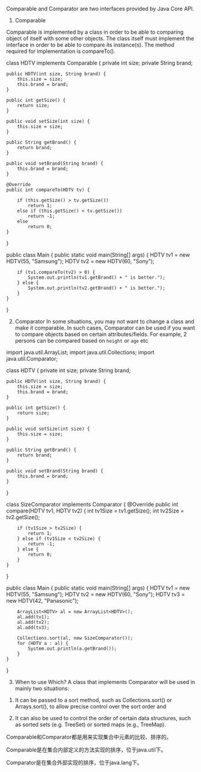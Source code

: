 Comparable and Comparator are two interfaces provided by Java Core API.

1. Comparable

Comparable is implemented by a class in order to be able to comparing object of itself with some other objects. The class itself must implement the interface in order to be able to compare its instance(s). The method required for implementation is compareTo(). 

class HDTV implements Comparable<HDTV> {
	private int size;
	private String brand;
 
	public HDTV(int size, String brand) {
		this.size = size;
		this.brand = brand;
	}
 
	public int getSize() {
		return size;
	}
 
	public void setSize(int size) {
		this.size = size;
	}
 
	public String getBrand() {
		return brand;
	}
 
	public void setBrand(String brand) {
		this.brand = brand;
	}
 
	@Override
	public int compareTo(HDTV tv) {
 
		if (this.getSize() > tv.getSize())
			return 1;
		else if (this.getSize() < tv.getSize())
			return -1;
		else
			return 0;
	}
}
 
public class Main {
	public static void main(String[] args) {
		HDTV tv1 = new HDTV(55, "Samsung");
		HDTV tv2 = new HDTV(60, "Sony");
 
		if (tv1.compareTo(tv2) > 0) {
			System.out.println(tv1.getBrand() + " is better.");
		} else {
			System.out.println(tv2.getBrand() + " is better.");
		}
	}
}

2. Comparator
In some situations, you may not want to change a class and make it comparable. In such cases, Comparator can be used if you want to compare objects based on certain attributes/fields. For example, 2 persons can be compared based on `height` or `age` etc


import java.util.ArrayList;
import java.util.Collections;
import java.util.Comparator;
 
class HDTV {
	private int size;
	private String brand;
 
	public HDTV(int size, String brand) {
		this.size = size;
		this.brand = brand;
	}
 
	public int getSize() {
		return size;
	}
 
	public void setSize(int size) {
		this.size = size;
	}
 
	public String getBrand() {
		return brand;
	}
 
	public void setBrand(String brand) {
		this.brand = brand;
	}
}
 
class SizeComparator implements Comparator<HDTV> {
	@Override
	public int compare(HDTV tv1, HDTV tv2) {
		int tv1Size = tv1.getSize();
		int tv2Size = tv2.getSize();
 
		if (tv1Size > tv2Size) {
			return 1;
		} else if (tv1Size < tv2Size) {
			return -1;
		} else {
			return 0;
		}
	}
}
 
public class Main {
	public static void main(String[] args) {
		HDTV tv1 = new HDTV(55, "Samsung");
		HDTV tv2 = new HDTV(60, "Sony");
		HDTV tv3 = new HDTV(42, "Panasonic");
 
		ArrayList<HDTV> al = new ArrayList<HDTV>();
		al.add(tv1);
		al.add(tv2);
		al.add(tv3);
 
		Collections.sort(al, new SizeComparator());
		for (HDTV a : al) {
			System.out.println(a.getBrand());
		}
	}
}



3. When to use Which?
A class that implements Comparator will be used in mainly two situations: 

1) It can be passed to a sort method, such as Collections.sort() or Arrays.sort(), to allow precise control over the sort order and 

2) It can also be used to control the order of certain data structures, such as sorted sets (e.g. TreeSet) or sorted maps (e.g., TreeMap).

Comparable和Comparator都是用来实现集合中元素的比较、排序的。

Comparable是在集合内部定义的方法实现的排序，位于java.util下。

Comparator是在集合外部实现的排序，位于java.lang下。



